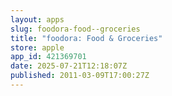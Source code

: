 ```yaml
---
layout: apps
slug: foodora-food--groceries
title: "foodora: Food & Groceries"
store: apple
app_id: 421369701
date: 2025-07-21T12:18:07Z
published: 2011-03-09T17:00:27Z
---
```

